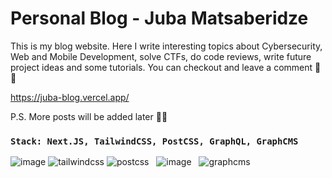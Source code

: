# Personal Blog - Juba Matsaberidze

This is my blog website. Here I write interesting topics about Cybersecurity, Web and Mobile Development, solve CTFs, do code reviews, write future project ideas and some tutorials. You can checkout and leave a comment 🚀🔥

https://juba-blog.vercel.app/

P.S. More posts will be added later 👨‍💻


### `Stack: Next.JS, TailwindCSS, PostCSS, GraphQL, GraphCMS`
![image](https://user-images.githubusercontent.com/53910160/197804313-11072bab-934c-4d2e-9e53-86566da265f1.png)
![tailwindcss](https://user-images.githubusercontent.com/53910160/197805055-63bb27ae-5ade-4dea-aa01-910d9d3cfc70.png)
![postcss](https://user-images.githubusercontent.com/53910160/197807875-4511f03b-7b96-4115-88a3-9467f72f044d.png) &nbsp;
![image](https://user-images.githubusercontent.com/53910160/197805591-00742447-b714-4c67-a02b-d2e2f93527df.png) &nbsp;
![graphcms](https://user-images.githubusercontent.com/53910160/197807295-c3f871a5-3139-4167-a560-07efeb3cdc77.png)

